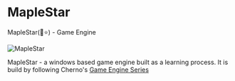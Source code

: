 # MapleStar
MapleStar(🍁⭐) - Game Engine

![MapleStar](https://github.com/WoodenNebula/MapleStar/assets/87257970/7686f8d8-10b0-417b-8e48-894de3c29d0d?raw=true "MapleStar")

MapleStar - a windows based game engine built as a learning process. It is build by following Cherno's [Game Engine Series](https://thecherno.com/engine)
